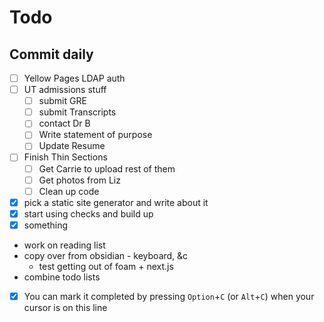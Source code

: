 # Todo
## Commit daily
- [ ] Yellow Pages LDAP auth
- [ ] UT admissions stuff
	- [ ] submit GRE
	- [ ] submit Transcripts
	- [ ] contact Dr B
	- [ ] Write statement of purpose
	- [ ] Update Resume
- [ ] Finish Thin Sections
	- [ ] Get Carrie to upload rest of them
	- [ ] Get photos from Liz
	- [ ] Clean up code
- [x] pick a static site generator and write about it
- [x] start using checks and build up
- [x] something
- work on reading list
- copy over from obsidian - keyboard, &c
  - test getting out of foam + next.js
- combine todo lists
- [x] You can mark it completed by pressing `Option`+`C` (or `Alt`+`C`) when your cursor is on this line 